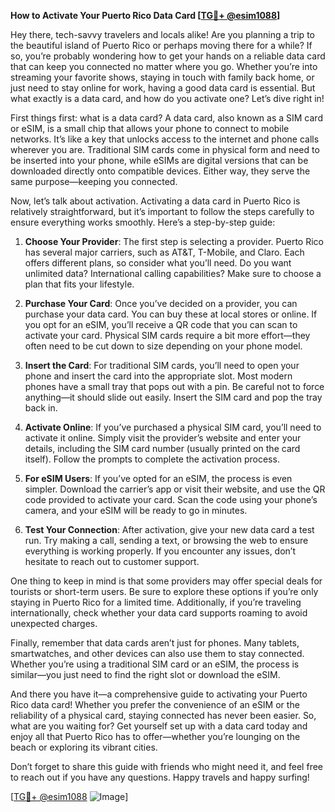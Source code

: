 **How to Activate Your Puerto Rico Data Card [[TG💪+ @esim1088](https://t.me/s/esim1088)]**

Hey there, tech-savvy travelers and locals alike! Are you planning a trip to the beautiful island of Puerto Rico or perhaps moving there for a while? If so, you’re probably wondering how to get your hands on a reliable data card that can keep you connected no matter where you go. Whether you’re into streaming your favorite shows, staying in touch with family back home, or just need to stay online for work, having a good data card is essential. But what exactly is a data card, and how do you activate one? Let’s dive right in!

First things first: what is a data card? A data card, also known as a SIM card or eSIM, is a small chip that allows your phone to connect to mobile networks. It’s like a key that unlocks access to the internet and phone calls wherever you are. Traditional SIM cards come in physical form and need to be inserted into your phone, while eSIMs are digital versions that can be downloaded directly onto compatible devices. Either way, they serve the same purpose—keeping you connected.

Now, let’s talk about activation. Activating a data card in Puerto Rico is relatively straightforward, but it’s important to follow the steps carefully to ensure everything works smoothly. Here’s a step-by-step guide:

1. **Choose Your Provider**: The first step is selecting a provider. Puerto Rico has several major carriers, such as AT&T, T-Mobile, and Claro. Each offers different plans, so consider what you’ll need. Do you want unlimited data? International calling capabilities? Make sure to choose a plan that fits your lifestyle.

2. **Purchase Your Card**: Once you’ve decided on a provider, you can purchase your data card. You can buy these at local stores or online. If you opt for an eSIM, you’ll receive a QR code that you can scan to activate your card. Physical SIM cards require a bit more effort—they often need to be cut down to size depending on your phone model.

3. **Insert the Card**: For traditional SIM cards, you’ll need to open your phone and insert the card into the appropriate slot. Most modern phones have a small tray that pops out with a pin. Be careful not to force anything—it should slide out easily. Insert the SIM card and pop the tray back in.

4. **Activate Online**: If you’ve purchased a physical SIM card, you’ll need to activate it online. Simply visit the provider’s website and enter your details, including the SIM card number (usually printed on the card itself). Follow the prompts to complete the activation process.

5. **For eSIM Users**: If you’ve opted for an eSIM, the process is even simpler. Download the carrier’s app or visit their website, and use the QR code provided to activate your card. Scan the code using your phone’s camera, and your eSIM will be ready to go in minutes.

6. **Test Your Connection**: After activation, give your new data card a test run. Try making a call, sending a text, or browsing the web to ensure everything is working properly. If you encounter any issues, don’t hesitate to reach out to customer support.

One thing to keep in mind is that some providers may offer special deals for tourists or short-term users. Be sure to explore these options if you’re only staying in Puerto Rico for a limited time. Additionally, if you’re traveling internationally, check whether your data card supports roaming to avoid unexpected charges.

Finally, remember that data cards aren’t just for phones. Many tablets, smartwatches, and other devices can also use them to stay connected. Whether you’re using a traditional SIM card or an eSIM, the process is similar—you just need to find the right slot or download the eSIM.

And there you have it—a comprehensive guide to activating your Puerto Rico data card! Whether you prefer the convenience of an eSIM or the reliability of a physical card, staying connected has never been easier. So, what are you waiting for? Get yourself set up with a data card today and enjoy all that Puerto Rico has to offer—whether you’re lounging on the beach or exploring its vibrant cities.

Don’t forget to share this guide with friends who might need it, and feel free to reach out if you have any questions. Happy travels and happy surfing!

[[TG💪+ @esim1088](https://t.me/s/esim1088) ![Image](https://i.postimg.cc/Y0z9fWf4/image.png)]